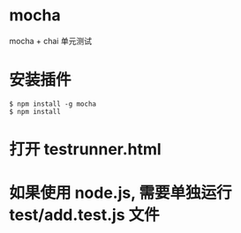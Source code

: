 # mocha
mocha + chai 单元测试

# 安装插件
```
$ npm install -g mocha
$ npm install
```

# 打开 testrunner.html

# 如果使用 node.js, 需要单独运行 test/add.test.js 文件
